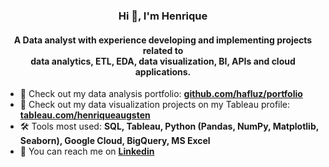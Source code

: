 <h3 align="center">Hi 👋, I'm Henrique</h3>
<h4 align="center"> A Data analyst with experience developing and implementing projects related to
<br>data analytics, ETL, EDA, data visualization, BI, APIs and cloud applications.</h4>

* 🔭 Check out my data analysis portfolio: **[github.com/hafluz/portfolio](https://github.com/hafluz/portfolio)**
* 📐 Check out my data visualization projects on my Tableau profile: **[tableau.com/henriqueaugsten](https://public.tableau.com/app/profile/henriqueaugsten)**
* 🛠️ Tools most used: **SQL, Tableau, Python (Pandas, NumPy, Matplotlib, Seaborn), Google Cloud, BigQuery, MS Excel**
* 📮 You can reach me on **[Linkedin](https://www.linkedin.com/in/henrique-augsten)**
